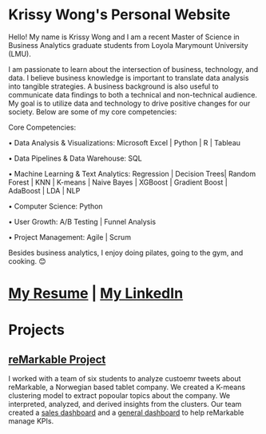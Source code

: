 # Krissy Wong's Personal Website

Hello! My name is Krissy Wong and I am a recent Master of Science in Business Analytics graduate students from Loyola Marymount University (LMU).

I am passionate to learn about the intersection of business, technology, and data. I believe business knowledge is important to translate data analysis into tangible strategies. A business background is also useful to communicate data findings to both a technical and non-technical audience. My goal is to utilize data and technology to drive positive changes for our society. Below are some of my core competencies: 

Core Competencies: 

  • Data Analysis & Visualizations: Microsoft Excel | Python | R | Tableau 

  • Data Pipelines & Data Warehouse: SQL 

  • Machine Learning & Text Analytics: Regression | Decision Trees| Random Forest | KNN | K-means | Naive Bayes | XGBoost | Gradient Boost | AdaBoost |     LDA | NLP

  • Computer Science: Python

  • User Growth: A/B Testing | Funnel Analysis 

  • Project Management: Agile | Scrum

Besides business analytics, I enjoy doing pilates, going to the gym, and cooking. 😊

# [My Resume](https://github.com/krissyw/Krissy-Wong-s-Personal-Website/blob/main/Krissy_Wong_resume.pdf) | [My LinkedIn](https://www.linkedin.com/in/krissy-wong/)


# Projects 

## [reMarkable Project](https://github.com/LMU-MSBA/bsan-6080-reMarkable)
I worked with a team of six students to analyze custoemr tweets about reMarkable, a Norwegian based tablet company. We created a K-means clustering model to extract popoular topics about the company. We interpreted, analyzed, and derived insights from the clusters. Our team created a [sales dashboard](https://public.tableau.com/app/profile/daniel.enciso/viz/ReMarkable_Sales_Dashboard/Sales_Dashboard?publish=yes) and a [general dashboard](https://public.tableau.com/app/profile/tingli.lin/viz/Combined_16516139118450/Dashboard1) to help reMarkable manage KPIs.



